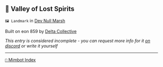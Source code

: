 ## 👻 Valley of Lost Spirits

`🖼️ Landmark` in [Dev Null Marsh](<https://zeithalt.github.io/r/dev_null_marsh.html>)

Built on eon 859 by [Delta Collective](<https://zeithalt.github.io/r/delta_collective.html>)

_This entry is considered incomplete - you can request more info for it [on discord](<https://discord.com/channels/562910943848169472/1173922660489633802>) or write it yourself_

-----
[`📑` Mimbot Index](<https://zeithalt.github.io/r/#2ea0>)
<!---
keywords:  
aliases: 
-->